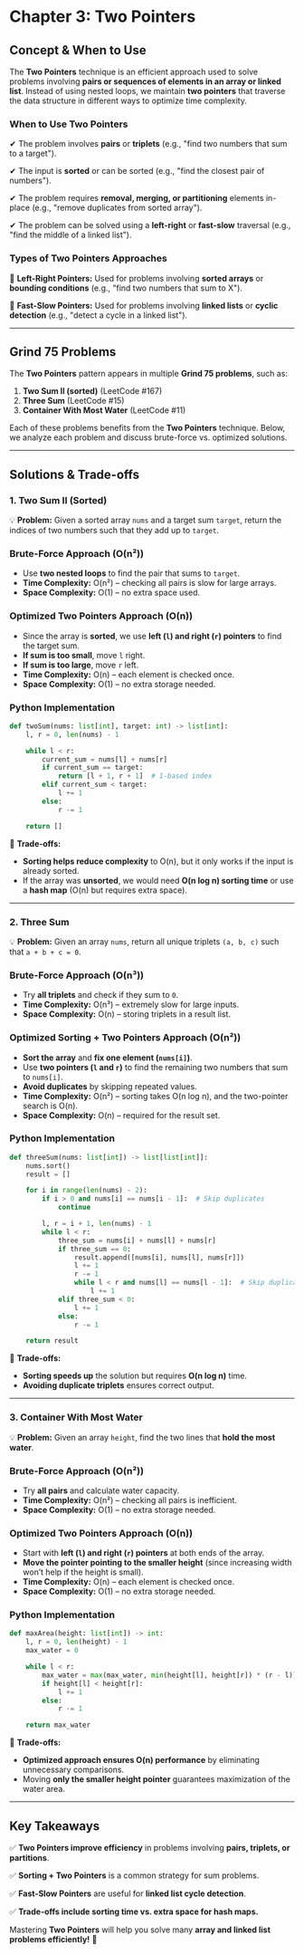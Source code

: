 # **Chapter 3: Two Pointers**

## **Concept & When to Use**

The **Two Pointers** technique is an efficient approach used to solve problems involving **pairs or sequences of elements in an array or linked list**. Instead of using nested loops, we maintain **two pointers** that traverse the data structure in different ways to optimize time complexity.

### **When to Use Two Pointers**

✔ The problem involves **pairs** or **triplets** (e.g., "find two numbers that sum to a target").

✔ The input is **sorted** or can be sorted (e.g., "find the closest pair of numbers").

✔ The problem requires **removal, merging, or partitioning** elements in-place (e.g., "remove duplicates from sorted array").

✔ The problem can be solved using a **left-right** or **fast-slow** traversal (e.g., "find the middle of a linked list").

### **Types of Two Pointers Approaches**

🔹 **Left-Right Pointers:** Used for problems involving **sorted arrays** or **bounding conditions** (e.g., "find two numbers that sum to X").

🔹 **Fast-Slow Pointers:** Used for problems involving **linked lists** or **cyclic detection** (e.g., "detect a cycle in a linked list").

---

## **Grind 75 Problems**

The **Two Pointers** pattern appears in multiple **Grind 75 problems**, such as:

1. **Two Sum II (sorted)** (LeetCode #167)
2. **Three Sum** (LeetCode #15)
3. **Container With Most Water** (LeetCode #11)

Each of these problems benefits from the **Two Pointers** technique. Below, we analyze each problem and discuss brute-force vs. optimized solutions.

---

## **Solutions & Trade-offs**

### **1. Two Sum II (Sorted)**

💡 **Problem:** Given a sorted array `nums` and a target sum `target`, return the indices of two numbers such that they add up to `target`.

### **Brute-Force Approach** (O(n²))

- Use **two nested loops** to find the pair that sums to `target`.
- **Time Complexity:** O(n²) – checking all pairs is slow for large arrays.
- **Space Complexity:** O(1) – no extra space used.

### **Optimized Two Pointers Approach** (O(n))

- Since the array is **sorted**, we use **left (`l`) and right (`r`) pointers** to find the target sum.
- **If sum is too small**, move `l` right.
- **If sum is too large**, move `r` left.
- **Time Complexity:** O(n) – each element is checked once.
- **Space Complexity:** O(1) – no extra storage needed.

### **Python Implementation**

```python
def twoSum(nums: list[int], target: int) -> list[int]:
    l, r = 0, len(nums) - 1

    while l < r:
        current_sum = nums[l] + nums[r]
        if current_sum == target:
            return [l + 1, r + 1]  # 1-based index
        elif current_sum < target:
            l += 1
        else:
            r -= 1

    return []
```

🚀 **Trade-offs:**

- **Sorting helps reduce complexity** to O(n), but it only works if the input is already sorted.
- If the array was **unsorted**, we would need **O(n log n) sorting time** or use a **hash map** (O(n) but requires extra space).

---

### **2. Three Sum**

💡 **Problem:** Given an array `nums`, return all unique triplets `(a, b, c)` such that `a + b + c = 0`.

### **Brute-Force Approach** (O(n³))

- Try **all triplets** and check if they sum to `0`.
- **Time Complexity:** O(n³) – extremely slow for large inputs.
- **Space Complexity:** O(n) – storing triplets in a result list.

### **Optimized Sorting + Two Pointers Approach** (O(n²))

- **Sort the array** and **fix one element (`nums[i]`)**.
- Use **two pointers (`l` and `r`)** to find the remaining two numbers that sum to `nums[i]`.
- **Avoid duplicates** by skipping repeated values.
- **Time Complexity:** O(n²) – sorting takes O(n log n), and the two-pointer search is O(n).
- **Space Complexity:** O(n) – required for the result set.

### **Python Implementation**

```python
def threeSum(nums: list[int]) -> list[list[int]]:
    nums.sort()
    result = []

    for i in range(len(nums) - 2):
        if i > 0 and nums[i] == nums[i - 1]:  # Skip duplicates
            continue

        l, r = i + 1, len(nums) - 1
        while l < r:
            three_sum = nums[i] + nums[l] + nums[r]
            if three_sum == 0:
                result.append([nums[i], nums[l], nums[r]])
                l += 1
                r -= 1
                while l < r and nums[l] == nums[l - 1]:  # Skip duplicates
                    l += 1
            elif three_sum < 0:
                l += 1
            else:
                r -= 1

    return result
```

🚀 **Trade-offs:**

- **Sorting speeds up** the solution but requires **O(n log n)** time.
- **Avoiding duplicate triplets** ensures correct output.

---

### **3. Container With Most Water**

💡 **Problem:** Given an array `height`, find the two lines that **hold the most water**.

### **Brute-Force Approach** (O(n²))

- Try **all pairs** and calculate water capacity.
- **Time Complexity:** O(n²) – checking all pairs is inefficient.
- **Space Complexity:** O(1) – no extra storage needed.

### **Optimized Two Pointers Approach** (O(n))

- Start with **left (`l`) and right (`r`) pointers** at both ends of the array.
- **Move the pointer pointing to the smaller height** (since increasing width won’t help if the height is small).
- **Time Complexity:** O(n) – each element is checked once.
- **Space Complexity:** O(1) – no extra storage needed.

### **Python Implementation**

```python
def maxArea(height: list[int]) -> int:
    l, r = 0, len(height) - 1
    max_water = 0

    while l < r:
        max_water = max(max_water, min(height[l], height[r]) * (r - l))
        if height[l] < height[r]:
            l += 1
        else:
            r -= 1

    return max_water
```

🚀 **Trade-offs:**

- **Optimized approach ensures O(n) performance** by eliminating unnecessary comparisons.
- Moving **only the smaller height pointer** guarantees maximization of the water area.

---

## **Key Takeaways**

✅ **Two Pointers improve efficiency** in problems involving **pairs, triplets, or partitions**.

✅ **Sorting + Two Pointers** is a common strategy for sum problems.

✅ **Fast-Slow Pointers** are useful for **linked list cycle detection**.

✅ **Trade-offs include sorting time vs. extra space for hash maps.**

Mastering **Two Pointers** will help you solve many **array and linked list problems efficiently!** 🚀

